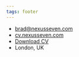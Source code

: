 ```yaml
---
tags: footer
---
```


* brad@nexusseven.com
* [cv.nexusseven.com](https://cv.nexusseven.com)
* [Download CV](https://cv.nexusseven.com/bradcv.pdf)
* London, UK